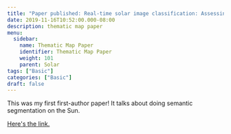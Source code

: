 ```yaml
---
title: "Paper published: Real-time solar image classification: Assessing spectral, pixel-based approaches"
date: 2019-11-16T10:52:00.000-08:00
description: thematic map paper
menu:
  sidebar:
    name: Thematic Map Paper
    identifier: Thematic Map Paper
    weight: 101
    parent: Solar
tags: ["Basic"]
categories: ["Basic"]
draft: false
---
```


This was my first first-author paper! It talks about doing semantic segmentation
on the Sun.

[Here's the link.](https://www.swsc-journal.org/articles/swsc/pdf/2019/01/swsc180074.pdf)
